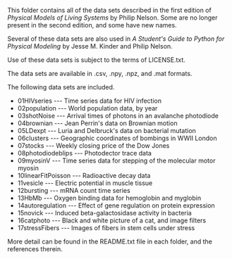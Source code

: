 This folder contains all of the data sets described in the first edition of
_Physical Models of Living Systems_ by Philip Nelson.  Some are no longer
present in the second edition, and some have new names.

Several of these data sets are also used in _A Student's Guide to Python for
Physical Modeling_ by Jesse M. Kinder and Philip Nelson.

Use of these data sets is subject to the terms of LICENSE.txt.

The data sets are available in .csv, .npy, .npz, and .mat formats.  

The following data sets are included.

* 01HIVseries --- Time series data for HIV infection
* 02population --- World population data, by year
* 03shotNoise --- Arrival times of photons in an avalanche photodiode
* 04brownian --- Jean Perrin's data on Brownian motion
* 05LDexpt --- Luria and Delbruck's data on bacterial mutation
* 06clusters --- Geographic coordinates of bombings in WWII London
* 07stocks --- Weekly closing price of the Dow Jones
* 08photodiodeblips --- Photodector trace data
* 09myosinV --- Time series data for stepping of the molecular motor myosin
* 10linearFitPoisson --- Radioactive decay data
* 11vesicle --- Electric potential in muscle tissue
* 12bursting --- mRNA count time series
* 13HbMb --- Oxygen binding data for hemoglobin and myglobin
* 14autoregulation --- Effect of gene regulation on protein expression
* 15novick --- Induced beta-galactosidase activity in bacteria
* 16catphoto --- Black and white picture of a cat, and image filters
* 17stressFibers --- Images of fibers in stem cells under stress

More detail can be found in the README.txt file in each folder, and the
references therein.
